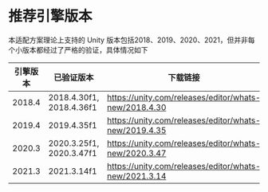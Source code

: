 # 推荐引擎版本

本适配方案理论上支持的 Unity 版本包括2018、2019、2020、2021，但并非每个小版本都经过了严格的验证，具体情况如下

| 引擎版本 | 已验证版本 | 下载链接 |
| --- | --- | --- |
| 2018.4 | 2018.4.30f1, 2018.4.36f1 | https://unity.com/releases/editor/whats-new/2018.4.30 |
| 2019.4 | 2019.4.35f1 | https://unity.com/releases/editor/whats-new/2019.4.35 |
| 2020.3 | 2020.3.25f1, 2020.3.47f1 | https://unity.com/releases/editor/whats-new/2020.3.47 |
| 2021.3 | 2021.3.14f1 | https://unity.com/releases/editor/whats-new/2021.3.14 |